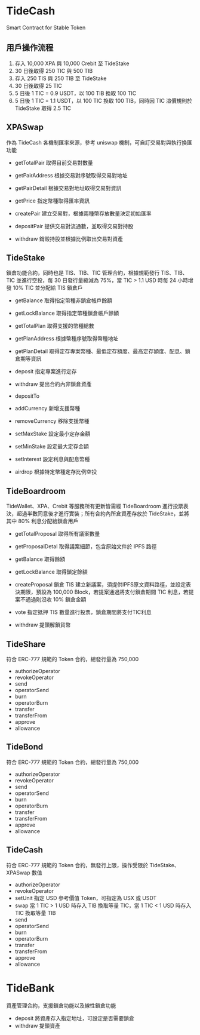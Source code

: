 # TideCash
Smart Contract for Stable Token

## 用戶操作流程
1. 存入 10,000 XPA 與 10,000 Crebit 至 TideStake
2. 30 日後取得 250 TIC 與 500 TIB
3. 存入 250 TIS 與 250 TIB 至 TideStake
4. 30 日後取得 25 TIC
5. 5 日後 1 TIC = 0.9 USDT，以 100 TIB 換取 100 TIC
6. 5 日後 1 TIC = 1.1 USDT，以 100 TIC 換取 100 TIB，同時因 TIC 溢價規則於 TideStake 取得 2.5 TIC


## XPASwap
作為 TideCash 各機制匯率來源，參考 uniswap 機制，可自訂交易對與執行換匯功能
- getTotalPair 取得目前交易對數量
- getPairAddress 根據交易對序號取得交易對地址
- getPairDetail 根據交易對地址取得交易對資訊
- getPrice 指定幣種取得匯率資訊

- createPair 建立交易對，根據兩種幣存放數量決定初始匯率
- depositPair 提供交易對流通數，並取得交易對持股
- withdraw 銷毀持股並根據比例取出交易對資產


## TideStake
鎖倉功能合約，同時也是 TIS、TIB、TIC 管理合約，根據規範發行 TIS、TIB、TIC 並進行空投，每 30 日發行量縮減為 75%，當 TIC > 1.1 USD 時每 24 小時增發 10% TIC 並分配給 TIS 鎖倉戶
- getBalance 取得指定幣種非鎖倉帳戶餘額
- getLockBalance 取得指定幣種鎖倉帳戶餘額
- getTotalPlan 取得支援的幣種總數
- getPlanAddress 根據幣種序號取得幣種地址
- getPlanDetail 取得定存專案幣種、最低定存額度、最高定存額度、配息、鎖倉期等資訊

- deposit 指定專案進行定存
- withdraw 提出合約內非鎖倉資產

- depositTo 

- addCurrency 新增支援幣種
- removeCurrency 移除支援幣種
- setMaxStake 設定最小定存金額
- setMinStake 設定最大定存金額
- setInterest 設定利息與配息幣種
- airdrop 根據特定幣種定存比例空投


## TideBoardroom
TideWallet、XPA、Crebit 等服務所有更新皆需經 TideBoardroom 進行投票表決，超過半數同意後才進行實裝；所有合約內所倉資產存放於 TideStake，並將其中 80% 利息分配給鎖倉用戶
- getTotalProposal 取得所有議案數量
- getProposalDetal 取得議案細節，包含原始文件於 IPFS 路徑
- getBalance 取得餘額
- getLockBalance 取得鎖定餘額

- createProposal 鎖倉 TIS 建立新議案，須提供IPFS原文資料路徑，並設定表決期限，預設為 100,000 Block，若提案通過將支付鎖倉期間 TIC 利息，若提案不通過則沒收 10% 鎖倉金額
- vote 指定抵押 TIS 數量進行投票，鎖倉期間將支付TIC利息
- withdraw 提領解鎖貨幣


## TideShare
符合 ERC-777 規範的 Token 合約，總發行量為 750,000
- authorizeOperator
- revokeOperator
- send
- operatorSend
- burn
- operatorBurn
- transfer
- transferFrom
- approve
- allowance


## TideBond
符合 ERC-777 規範的 Token 合約，總發行量為 750,000
- authorizeOperator
- revokeOperator
- send
- operatorSend
- burn
- operatorBurn
- transfer
- transferFrom
- approve
- allowance


## TideCash
符合 ERC-777 規範的 Token 合約，無發行上限，操作受限於 TideStake、XPASwap 數值
- authorizeOperator
- revokeOperator
- setUnit 指定 USD 參考價值 Token，可指定為 USX 或 USDT
- swap 當 1 TIC > 1 USD 時存入 TIB 換取等量 TIC，當 1 TIC < 1 USD 時存入 TIC 換取等量 TIB
- send
- operatorSend
- burn
- operatorBurn
- transfer
- transferFrom
- approve
- allowance

# TideBank
資產管理合約，支援鎖倉功能以及線性鎖倉功能
- deposit 將資產存入指定地址，可設定是否需要鎖倉
- withdraw 提領資產

